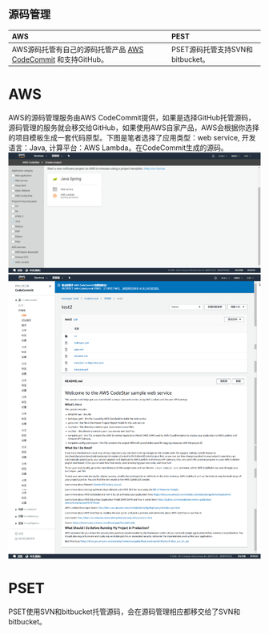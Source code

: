 ## 源码管理

| AWS | PEST |
| :--- | :--- |
| AWS源码托管有自己的源码托管产品 [AWS CodeCommit](aws-codecommit.md) 和支持GitHub。 | PSET源码托管支持SVN和bitbucket。 |

# AWS
AWS的源码管理服务由AWS CodeCommit提供，如果是选择GitHub托管源码，源码管理的服务就会移交给GitHub，如果使用AWS自家产品，AWS会根据你选择的项目模板生成一套代码原型。下图是笔者选择了应用类型：web service, 开发语言：Java, 计算平台：AWS Lambda。在CodeCommit生成的源码。
![template](/assets/2019-02-21_154544.png)
![codecommit](/assets/2019-02-21_154045.png)
# PSET
PSET使用SVN和bitbucket托管源码，会在源码管理相应都移交给了SVN和bitbucket。